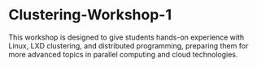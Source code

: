 # Clustering-Workshop-1
This workshop is designed to give students hands-on experience with Linux, LXD clustering, and distributed programming, preparing them for more advanced topics in parallel computing and cloud technologies.
